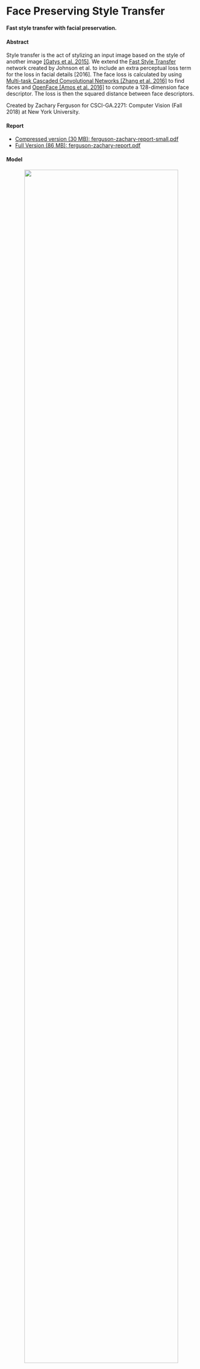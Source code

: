 # Face Preserving Style Transfer

**Fast style transfer with facial preservation.**

#### Abstract

Style transfer is the act of stylizing an input image based on the style of another image [[Gatys et al. 2015]](https://arxiv.org/abs/1508.06576). We extend the [Fast Style Transfer](https://cs.stanford.edu/people/jcjohns/eccv16/) network created by Johnson et al. to include an extra perceptual loss term for the loss in facial details [2016]. The face loss is calculated by using [Multi-task Cascaded Convolutional Networks [Zhang et al. 2016]](https://kpzhang93.github.io/MTCNN_face_detection_alignment/index.html) to find faces and [OpenFace [Amos et al. 2016]](https://cmusatyalab.github.io/openface/) to compute a 128-dimension face descriptor. The loss is then the squared distance between face descriptors.

Created by Zachary Ferguson for CSCI-GA.2271: Computer Vision (Fall 2018) at New York University.

#### Report
* [Compressed version (30 MB): ferguson-zachary-report-small.pdf](ferguson-zachary-report-small.pdf)
* [Full Version (86 MB): ferguson-zachary-report.pdf](ferguson-zachary-report.pdf)

#### Model

<p align="center">
    <img src="images/figures/model.png" width="90%"><br>
    We train an image transformation network to stylize images based on the style of a target style image. The image transformation network is trained using the perceptual loss computed by neural network(s). We extend the original network of Johnson et al. (circled in red) by including an additional face loss term computed by a new face loss network (circled in grey).
</p>

## Usage

We implement our network in Python using PyTorch. Additionally, Pillow and NumPy are used to handle images and other miscellaneous tasks.

### Stylizing Images

```bash
python -m src.stylize --content-image [path/to/content.ext] --style-model [path/to/model.pth] --output [path/to/output.png]
```

#### Pretrained Model

We provide a number of different pretrained style model in the `models`
directory. The style models include:

* `models/grande-jatte.pth`: Style of *A Sunday Afternoon on the Island of La Grande Jatte*
by Georges Seurat
    * style image: `images/styles/A-Sunday-Afternoon-on-the-Island-of-La-Grande-Jatte.jpg`
    * example results: `images/results/grande-jatte/`
* `models/manga.pth`: Style of artwork from *Fullmetal Alchemist* by Hiromu Arakawa
    * style image: `images/styles/manga.png`
    * example results: `images/results/manga/`
* `models/manga-face.pth`: Style of artwork from *Fullmetal Alchemist* by Hiromu Arakawa with facial preservation
    * style image: `images/styles/manga.png`
    * example results: `images/results/manga-face/`
* `models/mosaic.pth`: Style of a mosaic tiling
    * style image: `images/styles/mosaic.jpg`
    * example results: `images/results/mosaic/`
* `models/mosaic-face.pth`: Style of a mosaic tiling with facial preservation
    * style image: `images/styles/mosaic.jpg`
    * example results: `images/results/mosaic-face/`
* `models/rains-rustle.pth`: Style of *Rain's Rustle* by Leonid Afremov
    * style image: `images/styles/Rain's-Rustle-by-Leonid-Afremov.jpg`
    * example results: `images/results/rains-rustle/`
* `models/stary-night.pth`: Style of *The Stary Night* by Vincent van Gogh
    * style image: `images/styles/Starry-Night-by-Vincent-Van-Gogh.jpg`
    * example results: `images/results/stary-night/`
* `models/wave.pth`: Style of *The Great Wave off Kanagawa* by Hokusai
    * style image: `images/styles/Great-Wave-off-Kanagawa.jpg`
    * example results: `images/results/wave/`

### Training for New Styles

To train a new style model you need to first download a image dataset
(the pretrained models were trained using the COCO 2017 Train Images
[118K/18GB], no need for the annotations). Then you can train a model using the
following command

```bash
python -m src.train --content-images [path/to/content/] --style-image [path/to/style.jpg] --output [path/to/output/] [--face]
```

where python is Python >=3.5, `path/to/content/` is the path to the root of the
training dataset, `path/to/style.jpg` is the image of the style to learn, and
`--face` turns on facial preservation.

## Results of Fast Style Transfer

We reimplemented the Fast Style Transfer network presented in ["Perceptual Losses for Real-Time Style Transfer
and Super-Resolution" [Johnson et al. 2016]](https://cs.stanford.edu/people/jcjohns/eccv16/).

### Mosaic Style
<p align="center">
    <img src="images/styles/mosaic.jpg" width="300px">
    <br>
    <img src="images/content/amber.jpg" width="24%">
    <img src="images/results/mosaic/amber.png" width="24%">
    <img src="images/results/mosaic/corgi-square.png" width="24%">
    <img src="images/content/corgi-square.png" width="24%">
    <br>
    <img src="images/content/tokyo-square.png" width="24%">
    <img src="images/results/mosaic/tokyo-square.png" width="24%">
    <img src="images/results/mosaic/golden-gate-bridge-square.png" width="24%">
    <img src="images/content/golden-gate-bridge-square.png" width="24%">
    <br>
    <img src="images/content/manga-square.png" width="24%">
    <img src="images/results/mosaic/restylized/manga-square.png" width="24%">
    <img src="images/results/mosaic/wave-square.png" width="24%">
    <img src="images/content/wave-square.png" width="24%">
</p>

### Manga Style
<p align="center">
    <img src="images/styles/manga.png" width="300px">
    <br>
    <img src="images/content/amber.jpg" width="24%">
    <img src="images/results/manga/amber.png" width="24%">
    <img src="images/results/manga/corgi-square.png" width="24%">
    <img src="images/content/corgi-square.png" width="24%">
    <br>
    <img src="images/content/tokyo-square.png" width="24%">
    <img src="images/results/manga/tokyo-square.png" width="24%">
    <img src="images/results/manga/golden-gate-bridge-square.png" width="24%">
    <img src="images/content/golden-gate-bridge-square.png" width="24%">
    <br>
    <img src="images/content/surfing-square.jpg" width="24%">
    <img src="images/results/manga/surfing-square.png" width="24%">
    <img src="images/results/manga/viking-square.png" width="24%">
    <img src="images/content/viking-square.png" width="24%">
</p>

### Rain's Rustle Style
<p align="center">
    <img src="images/styles/Rain's-Rustle-by-Leonid-Afremov.jpg" width="300px">
    <br>
    <img src="images/content/amber.jpg" width="24%">
    <img src="images/results/rains-rustle/amber.png" width="24%">
    <img src="images/results/rains-rustle/corgi-square.png" width="24%">
    <img src="images/content/corgi-square.png" width="24%">
    <br>
    <img src="images/content/tokyo-square.png" width="24%">
    <img src="images/results/rains-rustle/tokyo-square.png" width="24%">
    <img src="images/results/rains-rustle/golden-gate-bridge-square.png" width="24%">
    <img src="images/content/golden-gate-bridge-square.png" width="24%">
    <br>
    <img src="images/content/surfing-square.jpg" width="24%">
    <img src="images/results/rains-rustle/surfing-square.png" width="24%">
    <img src="images/results/rains-rustle/viking-square.png" width="24%">
    <img src="images/content/viking-square.png" width="24%">
</p>

### Great Wave off Kanagawa Style
<p align="center">
    <img src="images/styles/Great-Wave-off-Kanagawa.jpg" width="300px">
    <br>
    <img src="images/content/amber.jpg" width="24%">
    <img src="images/results/wave/amber.png" width="24%">
    <img src="images/results/wave/corgi-square.png" width="24%">
    <img src="images/content/corgi-square.png" width="24%">
    <br>
    <img src="images/content/tokyo-square.png" width="24%">
    <img src="images/results/wave/tokyo-square.png" width="24%">
    <img src="images/results/wave/golden-gate-bridge-square.png" width="24%">
    <img src="images/content/golden-gate-bridge-square.png" width="24%">
    <br>
    <img src="images/content/surfing-square.jpg" width="24%">
    <img src="images/results/wave/surfing-square.png" width="24%">
    <img src="images/results/wave/viking-square.png" width="24%">
    <img src="images/content/viking-square.png" width="24%">
</p>

## Results of Face Preserving Style Transfer

Our additional face loss allows us to train a image transformation network that
preserves facial details. We train a face preserving network for two styles
(the manga and mosaic style).

### Manga Style with Facial Preservation
| ![](images/styles/manga.png) | **Without Facial Preservation** | **With Facial Preservation**
|:----------------------------:|:-------------------------------:|:-----------------------------:|
| ![](images/faces/john-snow.jpg) | ![](images/results/manga-face/john-snow-face=false.png) | ![](images/results/manga-face/john-snow-face=true.png) |
| ![](images/faces/stranger-things.jpg) | ![](images/results/manga-face/stranger-things-face=false.png) | ![](images/results/manga-face/stranger-things-face=true.png) |
| ![](images/faces/elvis.jpg) | ![](images/results/manga-face/elvis-face=false.png) | ![](images/results/manga-face/elvis-face=true.png) |
| ![](images/faces/jackie-chan.jpg) | ![](images/results/manga-face/jackie-chan-face=false.png) | ![](images/results/manga-face/jackie-chan-face=true.png) |

### Mosaic Style with Facial Preservation
| ![](images/styles/mosaic.jpg) | Without Facial Preservation | With Facial Preservation
|:-----:|:-----:|:-----:|
| ![](images/faces/john-snow.jpg) | ![](images/results/mosaic-face/john-snow-face=false.png) | ![](images/results/mosaic-face/john-snow-face=true.png) |
| ![](images/faces/stranger-things.jpg) | ![](images/results/mosaic-face/stranger-things-face=false.png) | ![](images/results/mosaic-face/stranger-things-face=true.png) |
| ![](images/faces/elvis.jpg) | ![](images/results/mosaic-face/elvis-face=false.png) | ![](images/results/mosaic-face/elvis-face=true.png) |
| ![](images/faces/jackie-chan.jpg) | ![](images/results/mosaic-face/jackie-chan-face=false.png) | ![](images/results/mosaic-face/jackie-chan-face=true.png) |

